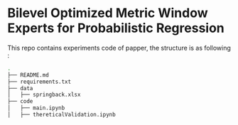 # Bilevel Optimized Metric Window Experts for Probabilistic Regression

This repo contains experiments code of papper, the structure is as following : 
```bash
.
├── README.md
├── requirements.txt
├── data
│   ├── springback.xlsx
├── code
│   ├── main.ipynb
│   ├── thereticalValidation.ipynb




